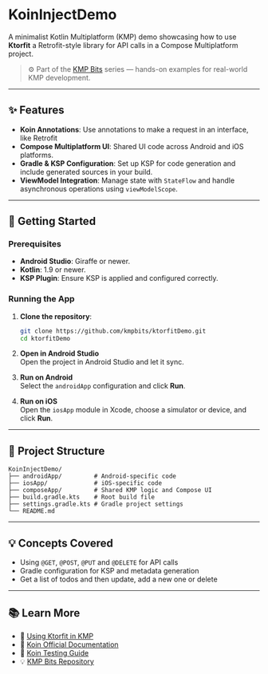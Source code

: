 # KoinInjectDemo

A minimalist Kotlin Multiplatform (KMP) demo showcasing how to use **Ktorfit** a Retrofit-style library for API calls in a Compose Multiplatform project.

> ⚙️ Part of the [KMP Bits](https://github.com/kmpbits) series — hands-on examples for real-world KMP development.

---

## ✨ Features

- **Koin Annotations**: Use annotations to make a request in an interface, like Retrofit
- **Compose Multiplatform UI**: Shared UI code across Android and iOS platforms.
- **Gradle & KSP Configuration**: Set up KSP for code generation and include generated sources in your build.
- **ViewModel Integration**: Manage state with `StateFlow` and handle asynchronous operations using `viewModelScope`.

---

## 🚀 Getting Started

### Prerequisites

- **Android Studio**: Giraffe or newer.
- **Kotlin**: 1.9 or newer.
- **KSP Plugin**: Ensure KSP is applied and configured correctly.

### Running the App

1. **Clone the repository**:

    ```bash
    git clone https://github.com/kmpbits/ktorfitDemo.git
    cd ktorfitDemo
    ```

2. **Open in Android Studio**  
   Open the project in Android Studio and let it sync.

3. **Run on Android**  
   Select the `androidApp` configuration and click **Run**.

4. **Run on iOS**  
   Open the `iosApp` module in Xcode, choose a simulator or device, and click **Run**.

---

## 🧩 Project Structure

```
KoinInjectDemo/
├── androidApp/         # Android-specific code
├── iosApp/             # iOS-specific code
├── composeApp/         # Shared KMP logic and Compose UI
├── build.gradle.kts    # Root build file
├── settings.gradle.kts # Gradle project settings
└── README.md
```

---

## 💡 Concepts Covered

- Using `@GET`, `@POST`, `@PUT` and `@DELETE` for API calls
- Gradle configuration for KSP and metadata generation
- Get a list of todos and then update, add a new one or delete
---

## 📚 Learn More

- 📖 [Using Ktorfit in KMP](https://your-article-link.com)
- 🧰 [Koin Official Documentation](https://insert-koin.io/docs)
- 🧪 [Koin Testing Guide](https://insert-koin.io/docs/reference/koin-test/)
- 💡 [KMP Bits Repository](https://github.com/kmpbits)
